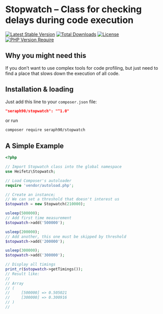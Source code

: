 # Stopwatch – Class for checking delays during code execution

[![Latest Stable Version](http://poser.pugx.org/seraph90/stopwatch/v)](https://packagist.org/packages/seraph90/stopwatch)
[![Total Downloads](http://poser.pugx.org/seraph90/stopwatch/downloads)](https://packagist.org/packages/seraph90/stopwatch)
[![License](http://poser.pugx.org/seraph90/stopwatch/license)](https://packagist.org/packages/seraph90/stopwatch)
[![PHP Version Require](http://poser.pugx.org/seraph90/stopwatch/require/php)](https://packagist.org/packages/seraph90/stopwatch)

## Why you might need this
If you don’t want to use complex tools for code profiling, but just need to find a place that slows down the execution of all code.

## Installation & loading
Just add this line to your `composer.json` file:

```json
"seraph90/stopwatch": "^1.0"
```

or run

```sh
composer require seraph90/stopwatch
```

## A Simple Example

```php
<?php

// Import Stopwatch class into the global namespace
use Heifetz\Stopwatch;

// Load Composer's autoloader
require 'vendor/autoload.php';

// Create an instance;
// We can set a threshold that doesn't interest us
$stopwatch = new Stopwatch(210000);

usleep(500000);
// Add first time measurement
$stopwatch->add('500000');

usleep(200000);
// Add another, this one must be skipped by threshold
$stopwatch->add('200000');

usleep(300000);
$stopwatch->add('300000');

// Display all timings 
print_r($stopwatch->getTimings());
// Result like:
//
// Array
// (
//     [500000] => 0.505021
//     [300000] => 0.300916
// )
//

```
